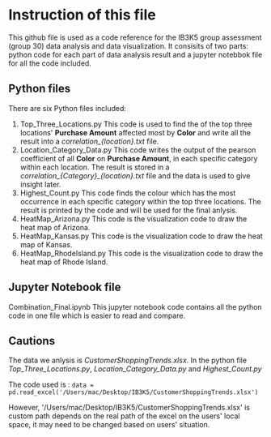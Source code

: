 
# Instruction of this file
This github file is used as a code reference for the IB3K5 group assessment (group 30) data analysis and data visualization. It consisits of two parts: python code for each part of data analysis result and a jupyter notebbok file for all the code included.


## Python files
There are six Python files included:
1. Top_Three_Locations.py
This code is used to find the of the top three locations' **Purchase Amount** affected most by **Color** and write all the result into a *correlation_{location}.txt* file.
2. Location_Category_Data.py
This code writes the output of the pearson coefficient of all **Color** on **Purchase Amount**, in each specific category within each location. The result is stored in a *correlation_{Category}_{location}.txt* file and the data is used to give insight later.
3. Highest_Count.py
This code finds the colour which has the most occurrence in each specific category within the top three locations.
The result is printed by the code and will be used for the final anlysis.
4. HeatMap_Arizona.py
This code is the visualization code to draw the heat map of Arizona.
5. HeatMap_Kansas.py
This code is the visualization code to draw the heat map of Kansas.
6. HeatMap_RhodeIsland.py
This code is the visualization code to draw the heat map of Rhode Island.


## Jupyter Notebook file
Combination_Final.ipynb
This jupyter notebook code contains all the python code in one file which is easier to read and compare.

## Cautions
The data we anlysis is *CustomerShoppingTrends.xlsx*.
In the python file *Top_Three_Locations.py*, *Location_Category_Data.py* and *Highest_Count.py*

The code used is :
`data = pd.read_excel('/Users/mac/Desktop/IB3K5/CustomerShoppingTrends.xlsx')`

However, '/Users/mac/Desktop/IB3K5/CustomerShoppingTrends.xlsx' is custom path depends on the real path of the excel on the users' local space, it may need to be changed based on users' situation.


